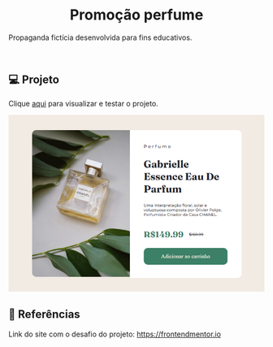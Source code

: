 <h1 align="center">Promoção perfume</h1>

<p>Propaganda fictícia desenvolvida para fins educativos.</p><br>

<h2>💻 Projeto</h2>

<p>Clique <a href="https://thainno.github.io/desconto-perfume/">aqui</a> para visualizar e testar o projeto.</p

<img src="https://github.com/Thainno/desconto-perfume/blob/main/Perfume.png"></img><br>

### 

<h2>🔗 Referências</h2>
<p>Link do site com o desafio do projeto: <a href="https://www.frontendmentor.io/"</a>https://frontendmentor.io</p>
